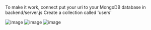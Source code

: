 To make it work, connect put your uri to your MongoDB database in backend/server.js
Create a collection called 'users'

![image](https://github.com/Zanvis/RegisterLoginSystem/assets/161169953/17d8f1f2-a6de-4fd4-bc6c-37a4c70b914c)
![image](https://github.com/Zanvis/RegisterLoginSystem/assets/161169953/b87b4a78-ba22-4df4-894f-f4eaeb38a8a6)
![image](https://github.com/Zanvis/RegisterLoginSystem/assets/161169953/5ef65f96-8e09-48c3-b710-e2669fa4bab5)

